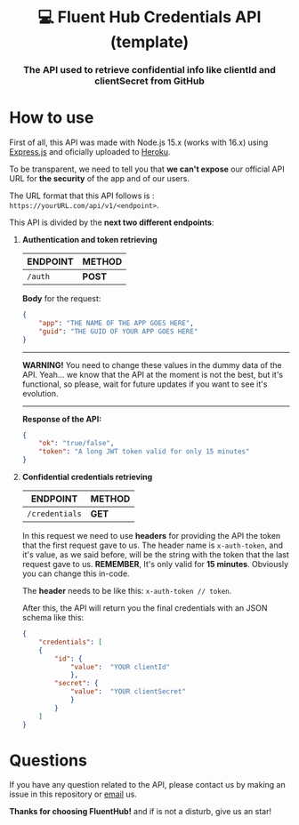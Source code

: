 <h1 align="center">💻 Fluent Hub Credentials API (template)</h1>
<h3 align="center">The API used to retrieve confidential info like clientId and clientSecret from GitHub</h3>

# How to use
First of all, this API was made with Node.js 15.x (works with 16.x) using [Express.js](https://expressjs.com/en/) and oficially uploaded to [Heroku](https://heroku.com/).

To be transparent, we need to tell you that **we can't expose** our official API URL for **the security** of the app and of our users.
  
The URL format that this API follows is : `https://yourURL.com/api/v1/<endpoint>`.

This API is divided by the **next two different endpoints**:

 1.  **Authentication and token retrieving**
 
		|ENDPOINT|METHOD|
		|-|-|
		|`/auth`|**POST**  |

		**Body** for the request:
		```json
		{
			"app": "THE NAME OF THE APP GOES HERE",
			"guid": "THE GUID OF YOUR APP GOES HERE"
		}
		```
		---
		**WARNING!** You need to change these values in the dummy data of the API. Yeah... we know that the API at the moment is not the best, but it's functional, so please, wait for future updates if you want to see it's evolution.

		---

		**Response of the API:**
		```json
		{
			"ok": "true/false",
			"token": "A long JWT token valid for only 15 minutes"
		}
		```

 2. **Confidential credentials retrieving** 

	|ENDPOINT|METHOD|
	|-|-|
	|`/credentials`|**GET**|

	In this request we need to use **headers** for providing the API the token that the first request gave to us. The header name is `x-auth-token`, and it's value, as we said before, will be the string with the token that the last request gave to us. 
	**REMEMBER**, It's only valid for **15 minutes**. Obviously you can change this in-code.

	The **header** needs to be like this: `x-auth-token // token`.

	After this, the API will return you the final credentials with an JSON schema like this:
	```json
	{
		"credentials": [
		{
			"id": {
				"value":  "YOUR clientId"
				},
			"secret": {
				"value":  "YOUR clientSecret"
				}
			}
		]
	}
	``` 
# Questions
If you have any question related to the API, please contact us by making an issue in this repository or [email](mailto:onein528@outlook.com) us.

**Thanks for choosing FluentHub!** and if is not a disturb, give us an star!
